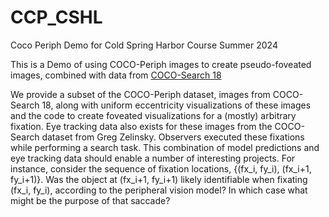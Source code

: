 # CCP_CSHL
Coco Periph Demo for Cold Spring Harbor Course Summer 2024

This is a Demo of using COCO-Periph images to create pseudo-foveated images, combined with data from [COCO-Search 18](https://saliency.tuebingen.ai/datasets/COCO-Search18/)

We provide a subset of the COCO-Periph dataset, images from COCO-Search 18, along with uniform eccentricity visualizations of these images and the code to create foveated visualizations for a (mostly) arbitrary fixation. Eye tracking data also exists for these images from the COCO-Search dataset from Greg Zelinsky. Observers executed these fixations while performing a search task. This combination of model predictions and eye tracking data should enable a number of interesting projects. For instance, consider the sequence of fixation locations, {(fx_i, fy_i), (fx_i+1, fy_i+1)}. Was the object at (fx_i+1, fy_i+1) likely identifiable when fixating (fx_i, fy_i), according to the peripheral vision model? In which case what might be the purpose of that saccade?
